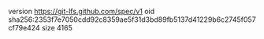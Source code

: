 version https://git-lfs.github.com/spec/v1
oid sha256:2353f7e7050cdd92c8359ae5f31d3bd89fb5137d41229b6c2745f057cf79e424
size 4165
